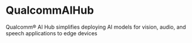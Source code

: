 # QualcommAIHub
Qualcomm® AI Hub simplifies deploying AI models for vision, audio, and speech applications to edge devices
